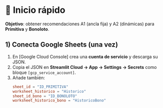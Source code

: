 # 🚀 Inicio rápido

**Objetivo**: obtener recomendaciones A1 (ancla fija) y A2 (dinámicas) para **Primitiva** y **Bonoloto**.

## 1) Conecta Google Sheets (una vez)
1. En [Google Cloud Console] crea una **cuenta de servicio** y descarga su JSON.
2. Copia el JSON en **Streamlit Cloud → App → Settings → Secrets** como bloque `[gcp_service_account]`.
3. Añade también:
   ```toml
   sheet_id = "ID_PRIMITIVA"
   worksheet_historico = "Historico"
   sheet_id_bono = "ID_BONOLOTO"
   worksheet_historico_bono = "HistoricoBono"

